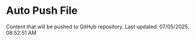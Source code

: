 # Auto Push File

Content that will be pushed to GitHub repository.
Last updated: 07/05/2025, 08:52:51 AM